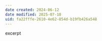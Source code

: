 ```yaml
---
date created: 2024-06-12
date modified: 2025-07-10
uid: fa22fffe-2610-4e62-854d-b19fb426a548
---
```


excerpt

<!-- more -->
